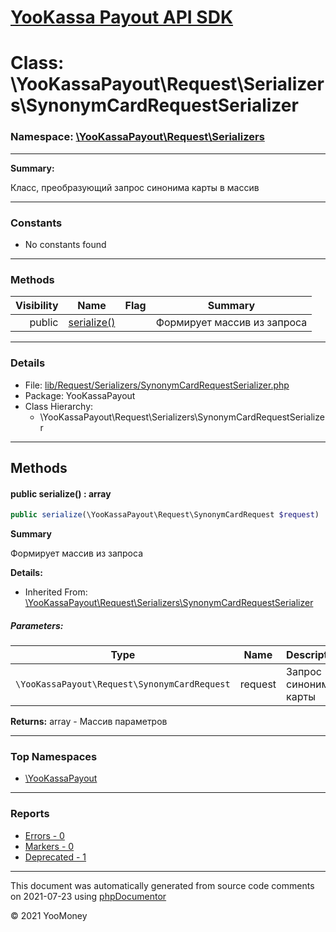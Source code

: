 # [YooKassa Payout API SDK](../home.md)

# Class: \YooKassaPayout\Request\Serializers\SynonymCardRequestSerializer
### Namespace: [\YooKassaPayout\Request\Serializers](../namespaces/yookassapayout-request-serializers.md)
---
**Summary:**

Класс, преобразующий запрос синонима карты в массив

---
### Constants
* No constants found
---
### Methods
| Visibility | Name | Flag | Summary |
| ----------:| ---- | ---- | ------- |
| public | [serialize()](../classes/YooKassaPayout-Request-Serializers-SynonymCardRequestSerializer.md#method_serialize) |  | Формирует массив из запроса |
---
### Details
* File: [lib/Request/Serializers/SynonymCardRequestSerializer.php](../../lib/Request/Serializers/SynonymCardRequestSerializer.php)
* Package: YooKassaPayout
* Class Hierarchy:
  * \YooKassaPayout\Request\Serializers\SynonymCardRequestSerializer

---
## Methods
<a name="method_serialize" class="anchor"></a>
#### public serialize() : array

```php
public serialize(\YooKassaPayout\Request\SynonymCardRequest $request) : array
```

**Summary**

Формирует массив из запроса

**Details:**
* Inherited From: [\YooKassaPayout\Request\Serializers\SynonymCardRequestSerializer](../classes/YooKassaPayout-Request-Serializers-SynonymCardRequestSerializer.md)
##### Parameters:
| Type | Name | Description |
| ---- | ---- | ----------- |
| <code lang="php">\YooKassaPayout\Request\SynonymCardRequest</code> | request  | Запрос синонима карты |

**Returns:** array - Массив параметров



---

### Top Namespaces

* [\YooKassaPayout](../namespaces/yookassapayout.md)

---

### Reports
* [Errors - 0](../reports/errors.md)
* [Markers - 0](../reports/markers.md)
* [Deprecated - 1](../reports/deprecated.md)

---

This document was automatically generated from source code comments on 2021-07-23 using [phpDocumentor](http://www.phpdoc.org/)

&copy; 2021 YooMoney